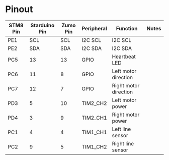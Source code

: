 # Pinout

STM8 Pin | Starduino Pin | Zumo Pin | Peripheral | Function | Notes
--- | --- | --- | --- | --- | ---
PE1 | SCL | SCL | I2C SCL | I2C SCL |
PE2 | SDA | SDA | I2C SDA | I2C SDA |
PC5 | 13 | 13 | GPIO | Heartbeat LED |
PC6 | 11 | 8 | GPIO | Left motor direction |
PC7 | 12 | 7 | GPIO | Right motor direction |
PD3 | 5 | 10 | TIM2_CH2 | Left motor power |
PD4 | 3 | 9 | TIM2_CH1 | Right motor power |
PC1 | 4 | 4 | TIM1_CH1 | Left line sensor |
PC2 | 9 | 5 | TIM1_CH2 | Right line sensor |
